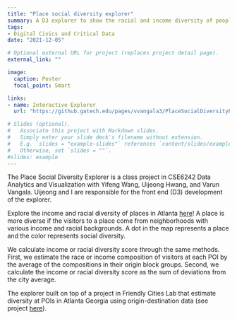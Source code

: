 ```yaml
---
title: "Place social diversity explorer"
summary: A D3 explorer to show the racial and income diversity of people visiting point of interests (POI) in Atlanta. What kinds of POI are most/least diverse and where do they locate? 
tags:
- Digital Civics and Critical Data
date: "2021-12-05"

# Optional external URL for project (replaces project detail page).
external_link: ""

image:
  caption: Poster
  focal_point: Smart

links:
- name: Interactive Explorer 
  url: "https://github.gatech.edu/pages/vvangala3/PlaceSocialDiversityExplorer/"

# Slides (optional).
#   Associate this project with Markdown slides.
#   Simply enter your slide deck's filename without extension.
#   E.g. `slides = "example-slides"` references `content/slides/example-slides.md`.
#   Otherwise, set `slides = ""`.
#slides: example
---
```


The Place Social Diversity Explorer is a class project in CSE6242 Data Analytics and Visualization with Yifeng Wang, Uijeong Hwang, and Varun Vangala. Uijeong and I are responsible for the front end (D3) development of the explorer. 

Explore the income and racial diversity of places in Atlanta [here](https://github.gatech.edu/pages/vvangala3/PlaceSocialDiversityExplorer/)! A place is more diverse if the visitors to a place come from neighborhoods with various income and racial backgrounds. A dot in the map represents a place and the color represents social diversity. 

We calculate income or racial diversity score through the same methods. First, we estimate the race or income composition of visitors at each POI by the average of the compositions in their origin block groups. Second, we calculate the income or racial diversity score as the sum of deviations from the city average.

The explorer built on top of a project in Friendly Cities Lab that estimate diversity at POIs in Atlanta Georgia using origin-destination data (see project [here](http://friendlycities.gatech.edu/projects/estimating-diversity-at-points-of-interest-pois-in-atlanta-georgia-using-origin-destination-trip-data/.)). 



